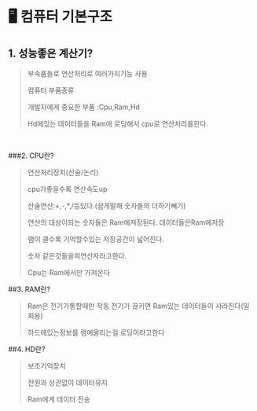 # 🖥️ 컴퓨터 기본구조
 
 ## 1. 성능좋은 계산기?

> 부속품들로 연산처리로 여러가지기능 사용
>
> 컴퓨터 부품종류
>
> 개발자에게 중요한 부품 :Cpu,Ram,Hd
> 
> Hd에있는 데이터들을 Ram에 로딩해서 cpu로 연산처리를한다.


<br/>
	
	
###2. CPU란?

>연산처리장치(산술/논리)
>
>cpu가좋을수록 연산속도up
>
>산술연산:+,-,*,/등있다.(쉽게말해 숫자들의 더하기빼기)
>
>연산의 대상이되는 숫자들은 Ram에저장된다. 데이터들은Ram에저장
>
>램이 클수록 기억할수있는 저장공간이 넓어진다.
>
>숫자 같은것들을피연산자라고한다.
>
> Cpu는 Ram에서만 가져온다

##3. RAM란?
>Ram은 전기가통할때만 작동 전기가 끊키면 Ram있는 데이터들이 사라진다(일회용)
>
>하드에있는정보를 램에올리는걸 로딩이라고한다


##4. HD란?

>보조기억장치
>
>전원과 상관없이 데이터유지
>
>Ram에게 데이터 전송


